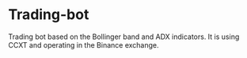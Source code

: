 # Trading-bot

Trading bot based on the Bollinger band and ADX indicators. It is using CCXT and operating in the Binance exchange.
